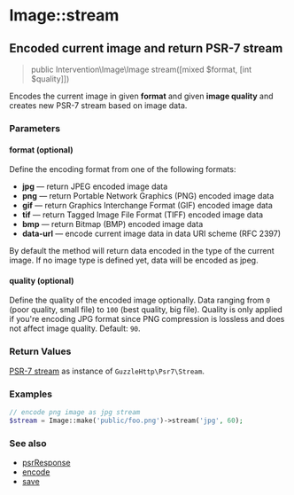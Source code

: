 # Image::stream
## Encoded current image and return PSR-7 stream

> public Intervention\Image\Image stream([mixed $format, [int $quality]])

Encodes the current image in given **format** and given **image quality** and creates new PSR-7 stream based on image data.

### Parameters

#### format (optional)
Define the encoding format from one of the following formats:

- **jpg** — return JPEG encoded image data
- **png** — return Portable Network Graphics (PNG) encoded image data
- **gif** — return Graphics Interchange Format (GIF) encoded image data
- **tif** — return Tagged Image File Format (TIFF) encoded image data
- **bmp** — return Bitmap (BMP) encoded image data
- **data-url** — encode current image data in data URI scheme (RFC 2397)

By default the method will return data encoded in the type of the current image. If no image type is defined yet, data will be encoded as jpeg.

#### quality (optional)
Define the quality of the encoded image optionally. Data ranging from `0` (poor quality, small file) to `100` (best quality, big file). Quality is only applied if you're encoding JPG format since PNG compression is lossless and does not affect image quality. Default: `90`.

### Return Values
[PSR-7 stream](http://www.php-fig.org/psr/psr-7/) as instance of `GuzzleHttp\Psr7\Stream`.

### Examples

```php
// encode png image as jpg stream
$stream = Image::make('public/foo.png')->stream('jpg', 60);
```

### See also

- [psrResponse](/v2/api/psr-response)
- [encode](/v2/api/encode)
- [save](/v2/api/save)
